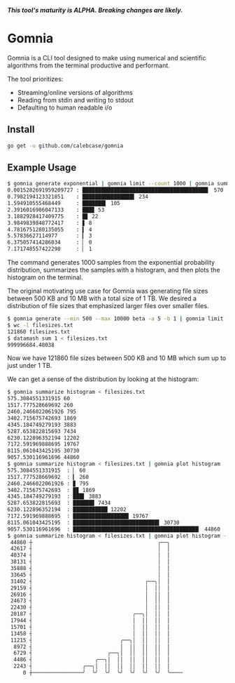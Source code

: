 ***This tool's maturity is ALPHA. Breaking changes are likely.***

# Gomnia

Gomnia is a CLI tool designed to make using numerical and scientific algorithms
from the terminal productive and performant.

The tool prioritizes:

* Streaming/online versions of algorithms
* Reading from stdin and writing to stdout
* Defaulting to human readable i/o

## Install

```sh
go get -u github.com/calebcase/gomnia
```

## Example Usage

```sh
$ gomnia generate exponential | gomnia limit --count 1000 | gomnia summarize histogram | gomnia plot histogram
0.0015282691959209727 : ████████████████████████████████████████▏ 570
0.7982194123321851    : ████████████████▌ 234
1.594910555468449     : ███████▍ 105
2.3916016986047133    : ███▊ 53
3.1882928417409775    : █▋ 22
3.9849839848772417    : ▋ 8
4.7816751280135055    : ▍ 4
5.57836627114977      : ▎ 3
6.375057414286034     : ▏ 0
7.171748557422298     : ▏ 1
```

The command generates 1000 samples from the exponential probability
distribution, summarizes the samples with a histogram, and then plots the
histogram on the terminal.

The original motivating use case for Gomnia was generating file sizes between
500 KB and 10 MB with a total size of 1 TB. We desired a distribution of file
sizes that emphasized larger files over smaller files.

```sh
$ gomnia generate --min 500 --max 10000 beta -a 5 -b 1 | gomnia limit --sum 1000000000 > filesizes.txt
$ wc -l filesizes.txt
121860 filesizes.txt
$ datamash sum 1 < filesizes.txt
999996684.48038
```

Now we have 121860 file sizes between 500 KB and 10 MB which sum up to just
under 1 TB.

We can get a sense of the distribution by looking at the histogram:

```sh
$ gomnia summarize histogram < filesizes.txt
575.3084551331915 60
1517.777528669692 260
2460.2466022061926 795
3402.715675742693 1869
4345.184749279193 3883
5287.653822815693 7434
6230.122896352194 12202
7172.591969888695 19767
8115.061043425195 30730
9057.530116961696 44860
$ gomnia summarize histogram < filesizes.txt | gomnia plot histogram
575.3084551331915  : ▏ 60
1517.777528669692  : ▎ 260
2460.2466022061926 : ▊ 795
3402.715675742693  : █▊ 1869
4345.184749279193  : ███▌ 3883
5287.653822815693  : ██████▊ 7434
6230.122896352194  : ███████████ 12202
7172.591969888695  : █████████████████▊ 19767
8115.061043425195  : ███████████████████████████▌ 30730
9057.530116961696  : ████████████████████████████████████████▏ 44860
$ gomnia summarize histogram < filesizes.txt | gomnia plot histogram --variant vertical
 44860 ┼                                        ╭──╮     
 42617 ┤                                        │  │     
 40374 ┤                                        │  │     
 38131 ┤                                        │  │     
 35888 ┤                                        │  │     
 33645 ┤                                        │  │     
 31402 ┤                                    ╭──╮│  │     
 29159 ┤                                    │  ││  │     
 26916 ┤                                    │  ││  │     
 24673 ┤                                    │  ││  │     
 22430 ┤                                    │  ││  │     
 20187 ┤                                ╭──╮│  ││  │     
 17944 ┤                                │  ││  ││  │     
 15701 ┤                                │  ││  ││  │     
 13458 ┤                                │  ││  ││  │     
 11215 ┤                            ╭──╮│  ││  ││  │     
  8972 ┤                            │  ││  ││  ││  │     
  6729 ┤                        ╭──╮│  ││  ││  ││  │     
  4486 ┤                    ╭──╮│  ││  ││  ││  ││  │     
  2243 ┤                ╭──╮│  ││  ││  ││  ││  ││  │     
     0 ┼────────────────╯  ╰╯  ╰╯  ╰╯  ╰╯  ╰╯  ╰╯  ╰──── 
```

